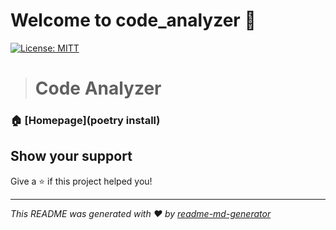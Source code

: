 # Welcome to code_analyzer 👋
[![License: MITT](https://img.shields.io/badge/License-MITT-yellow.svg)](#)

> # Code Analyzer

### 🏠 [Homepage](poetry install)

## Show your support

Give a ⭐️ if this project helped you!


***
_This README was generated with ❤️ by [readme-md-generator](https://github.com/kefranabg/readme-md-generator)_